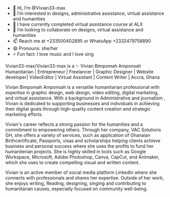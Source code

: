 - 👋 Hi, I’m @Vivian33-max
- 👀 I’m interested in designs, administrative assistance, virtual assistance and humanities 
- 🌱 I have currently completed virtual assistance course at ALX
- 💞️ I’m looking to collaborate on designs, virtual assistance and humanities 
- 📫 Reach me at +233500402895 or WhatsApp +2332479758890
- 😄 Pronouns: she/her
- ⚡ Fun fact: I love music and I love sing


Vivian33-max/Vivian33-max is a ✨ Vivian Bimpomah Amponsah
Humanitarian | Entrepreneur | Freelancer |  Graphic Designer | Website developer| VideoEditor | Virtual Assistant | Content Writer |
Accra, Ghana

Vivian Bimpomah Amponsah is a versatile humanitarian professional with expertise in graphic design, web design, video editing, digital marketing, and virtual assistance. With a background in Administrative and journalism , Vivian is dedicated to supporting businesses and individuals in achieving their digital goals through high-quality content creation and strategic marketing efforts.

Vivian's career reflects a strong passion for the humanities and a commitment to empowering others. Through her company, VAC Solutions GH, she offers a variety of services, such as application of Ghanaian Birthcertificate, Passports, visas and scholarships helping clients  achieve business and personal success where she uses the profits to fund her humaniterian projects. She is highly skilled in tools such as Google Workspace,  Microsoft, Adobe Photoshop, Canva, CapCut, and Animaker, which she uses to create compelling visual and written content.

Vivian is an active member of social media platform LinkedIn where she connects with professionals and shares her expertise. Outside of her work, she enjoys writing, Reading, designing, singing and contributing to humanitarian causes, especially focused on  community well-being.
